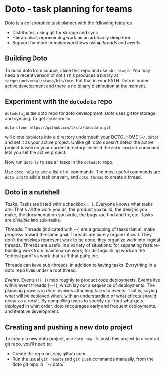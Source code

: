 Doto - task planning for teams
==============================

Doto is a collaborative task planner with the following features:
- Distributed, using git for storage and sync
- Hierarchical, representing work as an arbitrarily deep tree
- Support for more complex workflows using _threads_ and _events_

Building Doto
-------------

To build doto from source, clone this repo and use `sbt stage`. (You may need a recent version of sbt.) This produces a binary at `target/universal/stage/bin/doto`. Put that in your PATH. Doto is under active development and there is no binary distribution at the moment.


Experiment with the `dotodoto` repo
-----------------------------------
`dotodoto`[1] is the doto repo for doto development. Doto uses git for storage and syncing. To get `dotodoto` do:

```
doto clone https://github.com/tksfz/dotodoto.git
```

will clone `dotodoto` into a directory underneath your DOTO_HOME (`~/.doto`) and set it as your active project. Unlike git, doto doesn't detect the active project based on your current directory. Instead the `doto project` command lets you set the active project.

Now run `doto ls` to see all tasks in the `dotodoto` repo.

Use `doto help` to see a list of all commands. The most useful commands are `doto add` to add a task or event, and `doto thread` to create a thread.

Doto in a nutshell
------------------

*Tasks.* Tasks are listed with a checkbox `[ ]`. Everyone knows what tasks are. That's all the work you do, the product you build, the designs you make, the documentation you write, the bugs you find and fix, etc. Tasks are _divisible_ into sub-tasks.

*Threads.* Threads (indicated with `~~`) are a grouping of tasks that all make progress toward the same goal. Threads are purely organizational. They don't themselves represent work to be done; they organize work into logical threads. Threads are useful in a variety of situations: for separating feature-building work from maintenance work; for distinguishing work on the "critical path" vs work that's off that path; etc.

Threads can have sub-threads, in addition to having tasks. Everything in a doto repo lives under a root thread.

*Events.* Events (`![ ]`) map roughly to product code deployments. Events live within event threads (`~~!`), which lay out a sequence of deployments. The planning process in doto involves attaching tasks to events. That is, saying what will be deployed when, with an understanding of what effects should occur as a result. By compelling users to specify up-front what gets deployed in what order, doto encourages early and frequent deployments, and iterative development.

Creating and pushing a new doto project
---------------------------------------

To create a new doto project, use `doto new`. To push this project to a central git repo, you'll need to:
- Create the repo on, say, github.com
- Run the usual `git remote` and `git push` commands manually, from the doto git repo in ``~/.doto/<project name>`

[1]: https://github.com/tksfz/dotodoto

